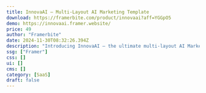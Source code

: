 ```yaml
---
title: InnovaAI — Multi-Layout AI Marketing Template
download: https://framerbite.com/product/innovaai?aff=YGGpO5
demo: https://innovaai.framer.website/
price: 49
author: "Framerbite"
date: 2024-11-30T08:32:26.394Z
description: "Introducing InnovaAI – the ultimate multi-layout AI Marketing website Framer template. It comes with 4 unique homepages to choose from. You also get 18 ready-made pages. That means less work for you!"
ssg: ["Framer"]
css: []
ui: []
cms: []
category: [SaaS]
draft: false
---
```

